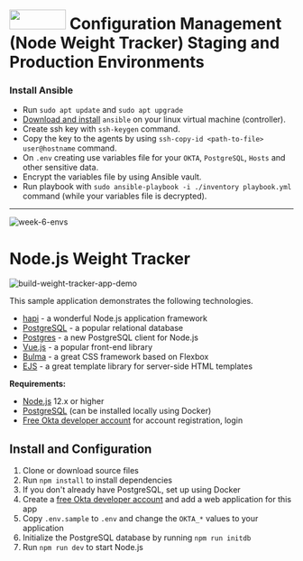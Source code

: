 #  <img src="https://img.shields.io/static/v1?label=&message=Ansible&color=black" width="100" height="35"/>  Configuration Management (Node Weight Tracker) Staging and Production Environments

### Install Ansible
* Run `sudo apt update` and `sudo apt upgrade`
* [Download and install](https://linuxhint.com/begineers_guide_tutorial_ansible/) `ansible` on your linux virtual machine (controller).
* Create ssh key with `ssh-keygen` command.
* Copy the key to the agents by using `ssh-copy-id <path-to-file> user@hostname` command.
* On `.env` creating use variables file for your  `OKTA`, `PostgreSQL`, `Hosts` and other sensitive data.
* Encrypt the variables file by using Ansible vault.
* Run playbook with `sudo ansible-playbook -i ./inventory playbook.yml` command (while your variables file is decrypted).

---

![week-6-envs](https://user-images.githubusercontent.com/83014719/138560843-a874c1e8-f789-44f9-8140-42bc55e22d6d.png)
# Node.js Weight Tracker

![build-weight-tracker-app-demo](https://user-images.githubusercontent.com/83014719/137505630-ccf4c3f4-6e06-4778-b414-830d6bb23f99.gif)

This sample application demonstrates the following technologies.

* [hapi](https://hapi.dev) - a wonderful Node.js application framework
* [PostgreSQL](https://www.postgresql.org/) - a popular relational database
* [Postgres](https://github.com/porsager/postgres) - a new PostgreSQL client for Node.js
* [Vue.js](https://vuejs.org/) - a popular front-end library
* [Bulma](https://bulma.io/) - a great CSS framework based on Flexbox
* [EJS](https://ejs.co/) - a great template library for server-side HTML templates

**Requirements:**

* [Node.js](https://nodejs.org/) 12.x or higher
* [PostgreSQL](https://www.postgresql.org/) (can be installed locally using Docker)
* [Free Okta developer account](https://developer.okta.com/) for account registration, login

## Install and Configuration

1. Clone or download source files
1. Run `npm install` to install dependencies
1. If you don't already have PostgreSQL, set up using Docker
1. Create a [free Okta developer account](https://developer.okta.com/) and add a web application for this app
1. Copy `.env.sample` to `.env` and change the `OKTA_*` values to your application
1. Initialize the PostgreSQL database by running `npm run initdb`
1. Run `npm run dev` to start Node.js

